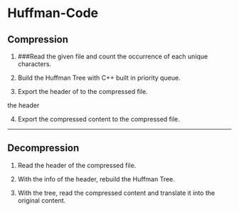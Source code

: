 # Huffman-Code

## Compression
1. ###Read the given file and count the occurrence of each unique characters.

2. Build the Huffman Tree with C++ built in priority queue.

3. Export the header of to the compressed file.

  the header

4. Export the compressed content to the compressed file.

---

## Decompression
1. Read the header of the compressed file.

2. With the info of the header, rebuild the Huffman Tree.

3. With the tree, read the compressed content and translate it into the original content.
